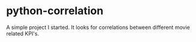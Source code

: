 # python-correlation
A simple project I started. It looks for correlations between different movie related KPI's. 
